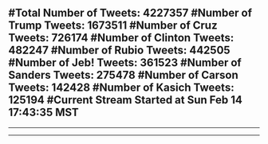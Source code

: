 #Total Number of Tweets: 4227357 
#Number of Trump Tweets: 1673511
#Number of Cruz Tweets: 726174
#Number of Clinton Tweets: 482247
#Number of Rubio Tweets: 442505
#Number of Jeb! Tweets: 361523
#Number of Sanders Tweets: 275478
#Number of Carson Tweets: 142428
#Number of Kasich Tweets: 125194
#Current Stream Started at Sun Feb 14 17:43:35 MST
---
---
---
